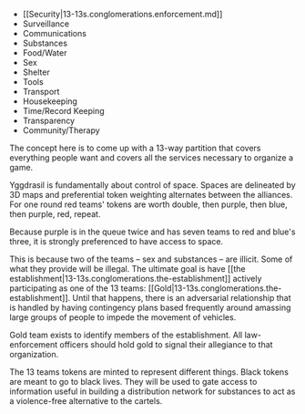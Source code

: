 * [[Security|13-13s.conglomerations.enforcement.md]] 
* Surveillance
* Communications
* Substances
* Food/Water
* Sex
* Shelter
* Tools
* Transport
* Housekeeping
* Time/Record Keeping
* Transparency
* Community/Therapy

The concept here is to come up with a 13-way partition that covers everything people want and covers all the services necessary to organize a game.

Yggdrasil is fundamentally about control of space. Spaces are delineated by 3D maps and preferential token weighting alternates between the alliances. For one round red teams' tokens are worth double, then purple, then blue, then purple, red, repeat.

Because purple is in the queue twice and has seven teams to red and blue's three, it is strongly preferenced to have access to space.

This is because two of the teams – sex and substances – are illicit. Some of what they provide will be illegal. The ultimate goal is have [[the establishment|13-13s.conglomerations.the-establishment]] actively participating as one of the 13 teams: [[Gold|13-13s.conglomerations.the-establishment]]. Until that happens, there is an adversarial relationship that is handled by having contingency plans based frequently around amassing large groups of people to impede the movement of vehicles.

Gold team exists to identify members of the establishment. All law-enforcement officers should hold gold to signal their allegiance to that organization.

The 13 teams tokens are minted to represent different things. Black tokens are meant to go to black lives. They will be used to gate access to information useful in building a distribution network for substances to act as a violence-free alternative to the cartels.
